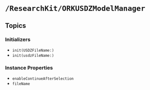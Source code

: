 # ``/ResearchKit/ORKUSDZModelManager``

<!-- The content below this line is auto-generated and is redundant. You should either incorporate it into your content above this line or delete it. -->

## Topics

### Initializers

- ``init(USDZFileName:)``
- ``init(usdzFileName:)``

### Instance Properties

- ``enableContinueAfterSelection``
- ``fileName``